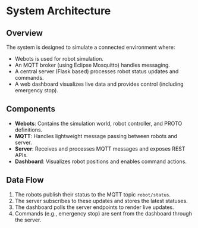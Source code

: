 # System Architecture

## Overview
The system is designed to simulate a connected environment where:
- Webots is used for robot simulation.
- An MQTT broker (using Eclipse Mosquitto) handles messaging.
- A central server (Flask based) processes robot status updates and commands.
- A web dashboard visualizes live data and provides control (including emergency stop).

## Components
- **Webots**: Contains the simulation world, robot controller, and PROTO definitions.
- **MQTT**: Handles lightweight message passing between robots and server.
- **Server**: Receives and processes MQTT messages and exposes REST APIs.
- **Dashboard**: Visualizes robot positions and enables command actions.

## Data Flow
1. The robots publish their status to the MQTT topic `robot/status`.
2. The server subscribes to these updates and stores the latest statuses.
3. The dashboard polls the server endpoints to render live updates.
4. Commands (e.g., emergency stop) are sent from the dashboard through the server.
